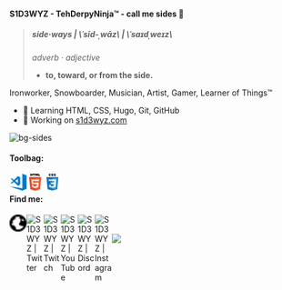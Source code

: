 #### S1D3WYZ - TehDerpyNinja™ - call me sides 👋

> ##### **side·​ways | \\ˈsīd-ˌwāz\ | \\ˈsaɪdˌweɪz\\** 
> *adverb · adjective*
> - **to, toward, or from the side.**

Ironworker, Snowboarder, Musician, Artist, Gamer, Learner of Things™

- 🌱 Learning HTML, CSS, Hugo, Git, GitHub
- 🔭 Working on [s1d3wyz.com](https://s1d3wyz.com)

![bg-sides](https://s1d3wyz.com/images/bg-sides.png "S1D3WYZ - TehDerpyNinja™")



#### Toolbag:

<img align="left" alt="VS Code" width="30px" src="https://raw.githubusercontent.com/github/explore/80688e429a7d4ef2fca1e82350fe8e3517d3494d/topics/visual-studio-code/visual-studio-code.png">
<img align="left" alt="HTML5" width="30px" src="https://raw.githubusercontent.com/github/explore/80688e429a7d4ef2fca1e82350fe8e3517d3494d/topics/html/html.png">
<img align="left" alt="CSS3" width="30px" src="https://raw.githubusercontent.com/github/explore/80688e429a7d4ef2fca1e82350fe8e3517d3494d/topics/css/css.png">

<br />

#### Find me:

[<img align="left" alt="S1D3WYZ | Website" width="30px" src="https://raw.githubusercontent.com/iconic/open-iconic/master/svg/globe.svg" />][website]
[<img align="left" alt="S1D3WYZ | Twitter" width="30px" src="https://cdn.jsdelivr.net/npm/simple-icons@3.4.0/icons/twitter.svg" />][twitter]
[<img align="left" alt="S1D3WYZ | Twitch" width="30px" src="https://cdn.jsdelivr.net/npm/simple-icons@3.4.0/icons/twitch.svg" />][twitch]
[<img align="left" alt="S1D3WYZ | YouTube" width="30px" src="https://cdn.jsdelivr.net/npm/simple-icons@3.4.0/icons/youtube.svg" />][youtube]
[<img align="left" alt="S1D3WYZ | Discord" width="30px" src="https://cdn.jsdelivr.net/npm/simple-icons@3.4.0/icons/discord.svg" />][discord]
[<img align="left" alt="S1D3WYZ | Instagram" width="30px" src="https://cdn.jsdelivr.net/npm/simple-icons@3.4.0/icons/instagram.svg" />][insta]

<br />
<br />

<img align="left" src="https://github-readme-stats.vercel.app/api?username=s1d3wyz&show-icons=true&title_color=#000066&text_color=#999900&icon_color=#000099&bg_color=#000000&hide_border=true">

[website]: https://s1d3wyz.com
[twitter]: https://twitter.com/s1d3wyz
[twitch]: https://twitch.tv/s1d3wyz
[youtube]: https://youtube.com/s1d3wyz
[discord]: https://discord.gg/g7UetBZ
[insta]: https://instagram.com/s1d3wyz

<!--
**S1D3WYZ/S1D3WYZ** is a ✨ _special_ ✨ repository because its `README.md` (this file) appears on your GitHub profile.

Here are some ideas to get you started:


- 👯 I’m looking to collaborate on ...
- 🤔 I’m looking for help with ...
- 💬 Ask me about ...
- 📫 How to reach me: ...
- 😄 Pronouns: ...
- ⚡ Fun fact: ...
-->
